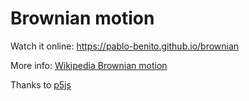 # Brownian motion

Watch it online: https://pablo-benito.github.io/brownian

More info: [Wikipedia Brownian motion](https://en.wikipedia.org/wiki/Brownian_motion)

Thanks to [p5js](http://p5js.org/)